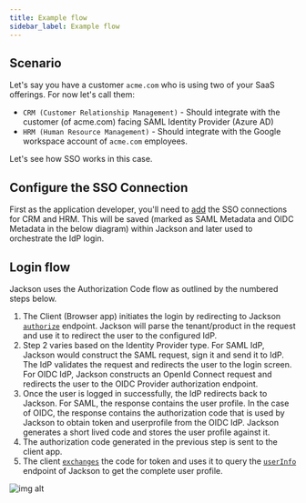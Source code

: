 ```yaml
---
title: Example flow
sidebar_label: Example flow
---
```


## Scenario

Let's say you have a customer `acme.com` who is using two of your SaaS offerings. For now let's call them:

- `CRM (Customer Relationship Management)` - Should integrate with the customer (of acme.com) facing SAML Identity Provider (Azure AD)
- `HRM (Human Resource Management)` - Should integrate with the Google workspace account of `acme.com` employees.

Let's see how SSO works in this case.

## Configure the SSO Connection

First as the application developer, you'll need to [add](./index.md#21-add-connection) the SSO connections for CRM and HRM. This will be saved (marked as SAML Metadata and OIDC Metadata in the below diagram) within Jackson and later used to orchestrate the IdP login.

## Login flow

Jackson uses the Authorization Code flow as outlined by the numbered steps below.

1. The Client (Browser app) initiates the login by redirecting to Jackson [`authorize`](./index.md#31-authorize) endpoint. Jackson will parse the tenant/product in the request and use it to redirect the user to the configured IdP.
2. Step 2 varies based on the Identity Provider type. For SAML IdP, Jackson would construct the SAML request, sign it and send it to IdP. The IdP validates the request and redirects the user to the login screen. For OIDC IdP, Jackson constructs an OpenId Connect request and redirects the user to the OIDC Provider authorization endpoint.
3. Once the user is logged in successfully, the IdP redirects back to Jackson. For SAML, the response contains the user profile. In the case of OIDC, the response contains the authorization code that is used by Jackson to obtain token and userprofile from the OIDC IdP. Jackson generates a short lived code and stores the user profile against it.
4. The authorization code generated in the previous step is sent to the client app.
5. The client [`exchanges`](./index.md#32-code-exchange) the code for token and uses it to query the [`userInfo`](./index.md#33-profile-request) endpoint of Jackson to get the complete user profile.

![img alt](/img/sso-flow.png)
